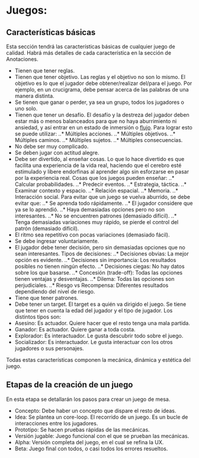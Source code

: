 # Juegos:

## Características básicas
Esta sección tendrá las características básicas de cualquier juego de calidad.
Habrá más detalles de cada característica en la sección de Anotaciones.

* Tienen que tener reglas.
* Tienen que tener objetivo. Las reglas y el objetivo no son lo mismo. El objetivo es lo que el jugador debe obtener/realizar del/para el juego. Por ejemplo, en un crucigrama, debe pensar acerca de las palabras de una manera distinta.
* Se tienen que ganar o perder, ya sea un grupo, todos los jugadores o uno solo.
* Tienen que tener un desafío. El desafío y la destreza del jugador deben estar más o menos balanceados para que no haya aburrimiento ni ansiedad, y así entrar en un estado de inmersión o [flujo](https://es.wikipedia.org/wiki/Flujo_(psicolog%C3%ADa)).
Para lograr esto se puede utilizar:
..* Múltiples acciones.
..* Múltiples objetivos.
..* Múltiples caminos.
..* Múltiples sujetos.
..* Múltiples consecuencias.
* No debe ser muy complicado.
* Se deben jugar con actitud alegre.
* Debe ser divertido, al enseñar cosas. Lo que lo hace divertido es que facilita una experiencia de la vida real, haciendo que el cerebro esté estimulado y libere endorfinas al aprender algo sin esforzarse en pasar por la experiencia real. Cosas que los juegos pueden enseñar:
..* Calcular probabilidades.
..* Predecir eventos.
..* Estrategia, táctica.
..* Examinar contexto y espacio.
..* Relación espacial.
..* Memoria.
..* Interacción social.
Para evitar que un juego se vuelva aburrido, se debe evitar que:
..* Se aprenda todo rápidamente.
..* El jugador considere que ya se lo aprendió.
..* Haya demasiadas opciones pero no son interesantes.
..* No se encuentren patrones (demasiado difícil).
..* Tenga demasiadas variaciones muy rápido, se pierde el control del patrón (demasiado difícil).
* El ritmo sea repetitivo con pocas variaciones (demasiado fácil).
* Se debe ingresar voluntariamente.
* El jugador debe tener decisión, pero sin demasiadas opciones que no sean interesantes. Tipos de decisiones:
..* Decisiones obvias: La mejor opción es evidente.
..* Decisiones sin importancia: Los resultados posibles no tienen ningún efecto.
..* Decisiones ciegas: No hay datos sobre los que basarse.
..* Concesión (trade-off): Todas las opciones tienen ventajas y desventajas.
..* Dilema: Todas las opciones son perjudiciales.
..* Riesgo vs Recompensa: Diferentes resultados dependiendo del nivel de riesgo.
* Tiene que tener patrones.
* Debe tener un target. El target es a quién va dirigido el juego. Se tiene que tener en cuenta la edad del jugador y el tipo de jugador. Los distintos tipos son:
* Asesino: Es actuador. Quiere hacer que el resto tenga una mala partida.
* Ganador: Es actuador. Quiere ganar a toda costa.
* Explorador: Es interactuador. Le gusta descubrir todo sobre el juego.
* Socializador: Es interactuador. Le gusta interactuar con los otros jugadores o sus personajes.

Todas estas características componen la mecánica, dinámica y estética del juego.

## Etapas de la creación de un juego
En esta etapa se detallarán los pasos para crear un juego de mesa.

* Concepto: Debe haber un concepto que dispare el resto de ideas.
* Idea: Se plantea un core-loop. El recorrido de un juego. Es un bucle de interacciones entre los jugadores.
* Prototipo: Se hacen pruebas rápidas de las mecánicas.
* Versión jugable: Juego funcional con el que se prueban las mecánicas.
* Alpha: Versión completa del juego, en el cual se refina la UX.
* Beta: Juego final con todos, o casi todos los errores resueltos.

